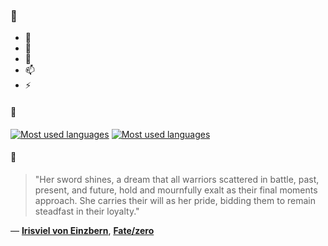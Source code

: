 ### 👋

- 🔭
- 🌱
- 💬
- 📫
- ⚡

#### 🧏

[![Most used languages](https://github-readme-stats-aynah.vercel.app/api/top-langs/?username=aynh&theme=solarized-dark&langs_count=6&layout=compact&hide_title=true)](https://github.com/anuraghazra/github-readme-stats#gh-dark-mode-only)
[![Most used languages](https://github-readme-stats-aynah.vercel.app/api/top-langs/?username=aynh&theme=solarized-light&langs_count=6&layout=compact&hide_title=true)](https://github.com/anuraghazra/github-readme-stats#gh-light-mode-only)

#### 💬

> "Her sword shines, a dream that all warriors  scattered in battle, past, present, and future, hold and mournfully exalt as their final moments approach. She carries their will as her pride, bidding them to remain steadfast in their loyalty."

&mdash; [**Irisviel von Einzbern**](https://myanimelist.net/character.php?q=Irisviel%20von%20Einzbern&cat=character), [**Fate/zero**](https://myanimelist.net/search/all?q=Fate%2Fzero&cat=all)
